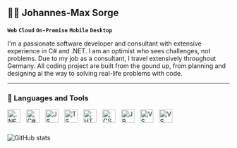## 👨‍💻 Johannes-Max Sorge

**`Web`**
**`Cloud`**
**`On-Premise`**
**`Mobile`** 
**`Desktop`**

I'm a passionate software developer and consultant with extensive experience in C# and .NET. 
I am an optimist who sees challenges, not problems. Due to my job as a consultant, I travel extensively throughout Germany. 
All coding project are built from the gound up, from planning and designing al the way to solving real-life problems with code.

---

### 🧰 Languages and Tools

<img align="left" alt=".NET" width="30px" style="padding-right:10px;" src="c" />
<img align="left" alt="C#" width="30px" style="padding-right:10px;" src="" />
<img align="left" alt="JS" width="30px" style="padding-right:10px;" src="" />
<img align="left" alt="TS" width="30px" style="padding-right:10px;" src="" />
<img align="left" alt="HTML" width="30px" style="padding-right:10px;" src="" />
<img align="left" alt="CSS" width="30px" style="padding-right:10px;" src="" />

<img align="left" alt="JB Rider" width="30px" style="padding-right:10px;" src="" />
<img align="left" alt="VS" width="30px" style="padding-right:10px;" src="" />
<img align="left" alt="VS Code" width="30px" style="padding-right:10px;" src="" />
<br/>

# 

![GitHub stats](https://github-readme-stats.vercel.app/api?username=jomaxso&show_icons=true&theme=algolia)

<!--
<details>
	<summary><h3>Coding Journey</h3></summary>
</details>

**jomaxso/jomaxso** is a ✨ _special_ ✨ repository because its `README.md` (this file) appears on your GitHub profile.

Here are some ideas to get you started:

- 🔭 I’m currently working on ...
- 🌱 I’m currently learning ...
- 👯 I’m looking to collaborate on ...
- 🤔 I’m looking for help with ...
- 💬 Ask me about ...
- 📫 How to reach me: ...
- 😄 Pronouns: ...
- ⚡ Fun fact: ...
-->
